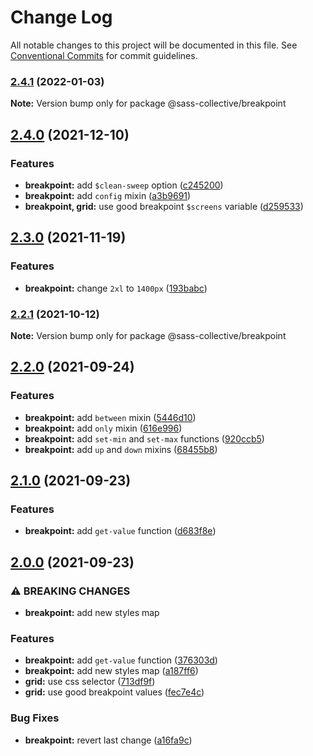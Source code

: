 # Change Log

All notable changes to this project will be documented in this file.
See [Conventional Commits](https://conventionalcommits.org) for commit guidelines.

### [2.4.1](https://github.com/sass-collective/sass-collective/compare/@sass-collective/breakpoint@2.4.0...@sass-collective/breakpoint@2.4.1) (2022-01-03)

**Note:** Version bump only for package @sass-collective/breakpoint






## [2.4.0](https://github.com/sass-collective/sass-collective/compare/@sass-collective/breakpoint@2.3.0...@sass-collective/breakpoint@2.4.0) (2021-12-10)


### Features

* **breakpoint:** add `$clean-sweep` option ([c245200](https://github.com/sass-collective/sass-collective/commit/c24520041b03230087550bcbf9bc6c7bbcf19386))
* **breakpoint:** add `config` mixin ([a3b9691](https://github.com/sass-collective/sass-collective/commit/a3b9691bf76ddc97fc3e09a988ee029392502041))
* **breakpoint, grid:** use good breakpoint `$screens` variable ([d259533](https://github.com/sass-collective/sass-collective/commit/d259533e59772a989fb78a1d98e911ba458866d7))




## [2.3.0](https://github.com/sass-collective/sass-collective/compare/@sass-collective/breakpoint@2.2.1...@sass-collective/breakpoint@2.3.0) (2021-11-19)


### Features

* **breakpoint:** change `2xl` to `1400px` ([193babc](https://github.com/sass-collective/sass-collective/commit/193babc98d2acdeec81682a8bb8a0c608e7ca13f))




### [2.2.1](https://github.com/sass-collective/sass-collective/compare/@sass-collective/breakpoint@2.2.0...@sass-collective/breakpoint@2.2.1) (2021-10-12)

**Note:** Version bump only for package @sass-collective/breakpoint






## [2.2.0](https://github.com/sass-collective/sass-collective/compare/@sass-collective/breakpoint@2.1.0...@sass-collective/breakpoint@2.2.0) (2021-09-24)


### Features

* **breakpoint:** add `between` mixin ([5446d10](https://github.com/sass-collective/sass-collective/commit/5446d10a0226e23a7fc473db550b2ac1f391c0f8))
* **breakpoint:** add `only` mixin ([616e996](https://github.com/sass-collective/sass-collective/commit/616e996886affb47106237164b603e799ce2a464))
* **breakpoint:** add `set-min` and `set-max` functions ([920ccb5](https://github.com/sass-collective/sass-collective/commit/920ccb546d2f4ae3d4c8e4a553e5552f7e49399d))
* **breakpoint:** add `up` and `down` mixins ([68455b8](https://github.com/sass-collective/sass-collective/commit/68455b80afb041cbda771f91cf5236302b15d39a))




## [2.1.0](https://github.com/sass-collective/sass-collective/compare/@sass-collective/breakpoint@2.0.0...@sass-collective/breakpoint@2.1.0) (2021-09-23)


### Features

* **breakpoint:** add `get-value` function ([d683f8e](https://github.com/sass-collective/sass-collective/commit/d683f8e5c012216918a32ebd4a1937dee216aa5d))



## [2.0.0](https://github.com/sass-collective/sass-collective/compare/@sass-collective/breakpoint@1.7.0...@sass-collective/breakpoint@2.0.0) (2021-09-23)


### ⚠ BREAKING CHANGES

* **breakpoint:** add new styles map

### Features

* **breakpoint:** add `get-value` function ([376303d](https://github.com/sass-collective/sass-collective/commit/376303dd892cf93f1844dc48577c4365518ea25c))
* **breakpoint:** add new styles map ([a187ff6](https://github.com/sass-collective/sass-collective/commit/a187ff6292d97de3fec2c661b89c1e43b82dbe4d))
* **grid:** use css selector ([713df9f](https://github.com/sass-collective/sass-collective/commit/713df9fd9a296a088ac0303a5675574e9ddfe619))
* **grid:** use good breakpoint values ([fec7e4c](https://github.com/sass-collective/sass-collective/commit/fec7e4c23716cfe6931a7ccc8c749042fd7fcc86))


### Bug Fixes

* **breakpoint:** revert last change ([a16fa9c](https://github.com/sass-collective/sass-collective/commit/a16fa9c04cc6f8a831a7a28378b562bb50eee74b))
